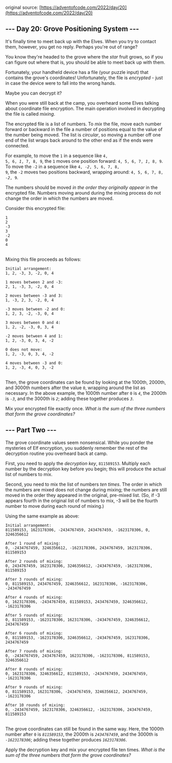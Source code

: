 original source: [https://adventofcode.com/2022/day/20](https://adventofcode.com/2022/day/20)
## --- Day 20: Grove Positioning System ---
It's finally time to meet back up with the Elves. When you try to contact them, however, you get no reply. Perhaps you're out of range?

You know they're headed to the grove where the <em>star</em> fruit grows, so if you can figure out where that is, you should be able to meet back up with them.

Fortunately, your handheld device has a file (your puzzle input) that contains the grove's coordinates! Unfortunately, the file is <em>encrypted</em> - just in case the device were to fall into the wrong hands.

Maybe you can decrypt it?

When you were still back at the camp, you overheard some Elves talking about coordinate file encryption. The main operation involved in decrypting the file is called <em>mixing</em>.

The encrypted file is a list of numbers. To <em>mix</em> the file, move each number forward or backward in the file a number of positions equal to the value of the number being moved. The list is <em>circular</em>, so moving a number off one end of the list wraps back around to the other end as if the ends were connected.

For example, to move the <code>1</code> in a sequence like <code>4, 5, 6, <em>1</em>, 7, 8, 9</code>, the <code>1</code> moves one position forward: <code>4, 5, 6, 7, <em>1</em>, 8, 9</code>. To move the <code>-2</code> in a sequence like <code>4, <em>-2</em>, 5, 6, 7, 8, 9</code>, the <code>-2</code> moves two positions backward, wrapping around: <code>4, 5, 6, 7, 8, <em>-2</em>, 9</code>.

The numbers should be moved <em>in the order they originally appear</em> in the encrypted file. Numbers moving around during the mixing process do not change the order in which the numbers are moved.

Consider this encrypted file:

<pre>
<code>1
2
-3
3
-2
0
4
</code>
</pre>

Mixing this file proceeds as follows:

<pre>
<code>Initial arrangement:
1, 2, -3, 3, -2, 0, 4

1 moves between 2 and -3:
2, 1, -3, 3, -2, 0, 4

2 moves between -3 and 3:
1, -3, 2, 3, -2, 0, 4

-3 moves between -2 and 0:
1, 2, 3, -2, -3, 0, 4

3 moves between 0 and 4:
1, 2, -2, -3, 0, 3, 4

-2 moves between 4 and 1:
1, 2, -3, 0, 3, 4, -2

0 does not move:
1, 2, -3, 0, 3, 4, -2

4 moves between -3 and 0:
1, 2, -3, 4, 0, 3, -2
</code>
</pre>

Then, the grove coordinates can be found by looking at the 1000th, 2000th, and 3000th numbers after the value <code>0</code>, wrapping around the list as necessary. In the above example, the 1000th number after <code>0</code> is <code><em>4</em></code>, the 2000th is <code><em>-3</em></code>, and the 3000th is <code><em>2</em></code>; adding these together produces <code><em>3</em></code>.

Mix your encrypted file exactly once. <em>What is the sum of the three numbers that form the grove coordinates?</em>


## --- Part Two ---
The grove coordinate values seem nonsensical. While you ponder the mysteries of Elf encryption, you suddenly remember the rest of the decryption routine you overheard back at camp.

First, you need to apply the <em>decryption key</em>, <code>811589153</code>. Multiply each number by the decryption key before you begin; this will produce the actual list of numbers to mix.

Second, you need to mix the list of numbers <em>ten times</em>. The order in which the numbers are mixed does not change during mixing; the numbers are still moved in the order they appeared in the original, pre-mixed list. (So, if -3 appears fourth in the original list of numbers to mix, -3 will be the fourth number to move during each round of mixing.)

Using the same example as above:

<pre>
<code>Initial arrangement:
811589153, 1623178306, -2434767459, 2434767459, -1623178306, 0, 3246356612

After 1 round of mixing:
0, -2434767459, 3246356612, -1623178306, 2434767459, 1623178306, 811589153

After 2 rounds of mixing:
0, 2434767459, 1623178306, 3246356612, -2434767459, -1623178306, 811589153

After 3 rounds of mixing:
0, 811589153, 2434767459, 3246356612, 1623178306, -1623178306, -2434767459

After 4 rounds of mixing:
0, 1623178306, -2434767459, 811589153, 2434767459, 3246356612, -1623178306

After 5 rounds of mixing:
0, 811589153, -1623178306, 1623178306, -2434767459, 3246356612, 2434767459

After 6 rounds of mixing:
0, 811589153, -1623178306, 3246356612, -2434767459, 1623178306, 2434767459

After 7 rounds of mixing:
0, -2434767459, 2434767459, 1623178306, -1623178306, 811589153, 3246356612

After 8 rounds of mixing:
0, 1623178306, 3246356612, 811589153, -2434767459, 2434767459, -1623178306

After 9 rounds of mixing:
0, 811589153, 1623178306, -2434767459, 3246356612, 2434767459, -1623178306

After 10 rounds of mixing:
0, -2434767459, 1623178306, 3246356612, -1623178306, 2434767459, 811589153
</code>
</pre>

The grove coordinates can still be found in the same way. Here, the 1000th number after <code>0</code> is <code><em>811589153</em></code>, the 2000th is <code><em>2434767459</em></code>, and the 3000th is <code><em>-1623178306</em></code>; adding these together produces <code><em>1623178306</em></code>.

Apply the decryption key and mix your encrypted file ten times. <em>What is the sum of the three numbers that form the grove coordinates?</em>


